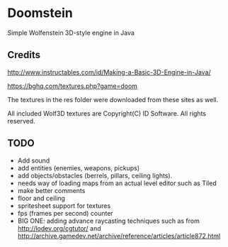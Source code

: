 # Doomstein
Simple Wolfenstein 3D-style engine in Java

## Credits
http://www.instructables.com/id/Making-a-Basic-3D-Engine-in-Java/

https://bghq.com/textures.php?game=doom

The textures in the res folder were downloaded from these sites as well.

All included Wolf3D textures are Copyright(C) ID Software. All rights reserved.

## TODO
* Add sound
* add entities (enemies, weapons, pickups)
* add objects/obstacles (berrels, pillars, ceiling lights).
* needs way of loading maps from an actual level editor such as Tiled
* make better comments
* floor and ceiling
* spritesheet support for textures
* fps (frames per second) counter
* BIG ONE: adding advance raycasting techniques such as from http://lodev.org/cgtutor/ and http://archive.gamedev.net/archive/reference/articles/article872.html
